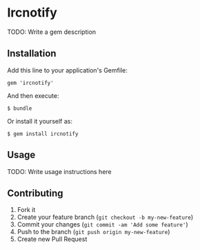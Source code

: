 # Ircnotify

TODO: Write a gem description

## Installation

Add this line to your application's Gemfile:

    gem 'ircnotify'

And then execute:

    $ bundle

Or install it yourself as:

    $ gem install ircnotify

## Usage

TODO: Write usage instructions here

## Contributing

1. Fork it
2. Create your feature branch (`git checkout -b my-new-feature`)
3. Commit your changes (`git commit -am 'Add some feature'`)
4. Push to the branch (`git push origin my-new-feature`)
5. Create new Pull Request
